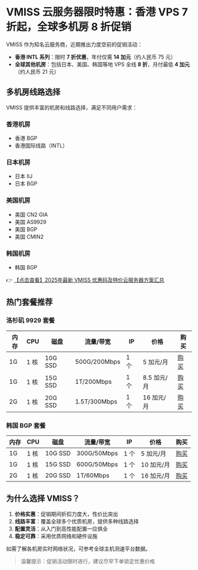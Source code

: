 # VMISS 云服务器限时特惠：香港 VPS 7 折起，全球多机房 8 折促销

VMISS 作为知名云服务商，近期推出力度空前的促销活动：

- **香港 INTL 系列**：限时 **7 折优惠**，年付仅需 **14 加元**（约人民币 75 元）
- **全球其他机房**：包括日本、美国、韩国等地 VPS 全线 **8 折**，月付最低 **4 加元**（约人民币 21 元）

## 多机房线路选择

VMISS 提供丰富的机房和线路选择，满足不同用户需求：

### 香港机房
- 香港 BGP
- 香港国际线路（INTL）

### 日本机房
- 日本 IIJ
- 日本 BGP

### 美国机房
- 美国 CN2 GIA
- 美国 AS9929
- 美国 BGP
- 美国 CMIN2

### 韩国机房
- 韩国 BGP

👉 [【点击查看】2025年最新 VMISS 优惠码及特价云服务器方案汇总](https://bit.ly/Vmiss)

## 热门套餐推荐

### 洛杉矶 9929 套餐

| 内存 | CPU | 磁盘 | 流量/带宽 | IP | 价格 | 购买 |
|------|-----|------|-----------|----|------|------|
| 1G | 1 核 | 10G SSD | 500G/200Mbps | 1 个 | 5 加元/月 | [购买](https://bit.ly/Vmiss) |
| 1G | 1 核 | 15G SSD | 1T/200Mbps | 1 个 | 8.5 加元/月 | [购买](https://bit.ly/Vmiss) |
| 2G | 1 核 | 20G SSD | 1.5T/300Mbps | 1 个 | 16 加元/月 | [购买](https://bit.ly/Vmiss) |

### 韩国 BGP 套餐

| 内存 | CPU | 磁盘 | 流量/带宽 | IP | 价格 | 购买 |
|------|-----|------|-----------|----|------|------|
| 1G | 1 核 | 10G SSD | 300G/50Mbps | 1 个 | 5 加元/月 | [购买](https://bit.ly/Vmiss) |
| 1G | 1 核 | 15G SSD | 600G/50Mbps | 1 个 | 10 加元/月 | [购买](https://bit.ly/Vmiss) |
| 2G | 1 核 | 20G SSD | 1T/60Mbps | 1 个 | 16 加元/月 | [购买](https://bit.ly/Vmiss) |

## 为什么选择 VMISS？

1. **价格实惠**：促销期间折扣力度大，性价比突出
2. **线路丰富**：覆盖全球多个优质机房，提供多种线路选择
3. **配置灵活**：从入门到高性能配置一应俱全
4. **稳定可靠**：采用优质网络和硬件设施

如需了解各机房实时网络状况，可参考全球主机测速平台数据。

> 温馨提示：促销活动限时进行，建议尽早下单锁定优惠价格